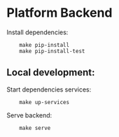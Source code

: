 # Platform Backend

Install dependencies:
```shell script
    make pip-install
    make pip-install-test
```

## Local development:

Start dependencies services:
```shell script
    make up-services
```

Serve backend:
```shell script
    make serve
```